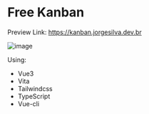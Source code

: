 # Free Kanban

Preview Link: https://kanban.jorgesilva.dev.br

![image](https://user-images.githubusercontent.com/46511237/185743780-97b6b01a-4043-49e7-8ca0-3ebf5bb3ffb8.png)


Using:
- Vue3
- Vita
- Tailwindcss
- TypeScript
- Vue-cli
